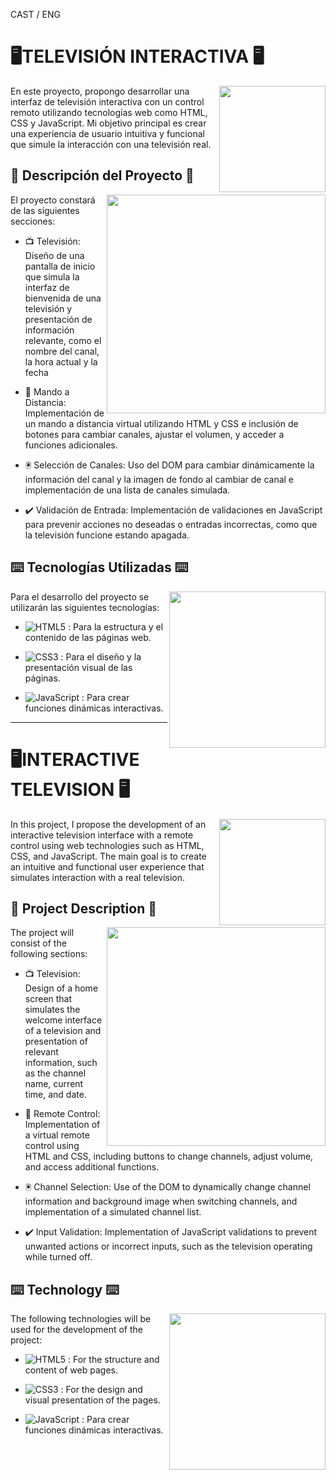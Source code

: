 CAST / ENG

# 🖥️​ TELEVISIÓN INTERACTIVA 🖥️​  

<img align="right" src="https://i.pinimg.com/originals/4d/d4/be/4dd4be1f8743b2cd96960292429edbb3.gif" width="170" />

En este proyecto, propongo desarrollar una interfaz de televisión interactiva con un control remoto utilizando tecnologías web como HTML, CSS y JavaScript. Mi objetivo principal es crear una experiencia de usuario intuitiva y funcional que simule la interacción con una televisión real.

## 📑 Descripción del Proyecto 📑

<img align="right" src="https://www.topito.com/wp-content/uploads/2013/01/code-21.gif" width="350" />

El proyecto constará de las siguientes secciones:

- 📺​ Televisión: Diseño de una pantalla de inicio que simula la interfaz de bienvenida de una televisión y presentación de información relevante, como el nombre del canal, la hora actual y la fecha

- 📱​ Mando a Distancia: Implementación de un mando a distancia virtual utilizando HTML y CSS e inclusión de botones para cambiar canales, ajustar el volumen, y acceder a funciones adicionales.

- 🖲️​ Selección de Canales: Uso del DOM para cambiar dinámicamente la información del canal y la imagen de fondo al cambiar de canal e implementación de una lista de canales simulada.

- ✔️​ Validación de Entrada: Implementación de validaciones en JavaScript para prevenir acciones no deseadas o entradas incorrectas, como que la televisión funcione estando apagada.

## ⌨️ Tecnologías Utilizadas ⌨️

<img align="right" src="https://media.dev.to/cdn-cgi/image/width=1000,height=420,fit=cover,gravity=auto,format=auto/https%3A%2F%2Fdev-to-uploads.s3.amazonaws.com%2Fuploads%2Farticles%2F3ywok35ynjducmohley1.gif" width="250" />

Para el desarrollo del proyecto se utilizarán las siguientes tecnologías:

- ![HTML5](https://img.shields.io/badge/html5-%23E34F26.svg?style=for-the-badge&logo=html5&logoColor=white) : Para la estructura y el contenido de las páginas web.
  
- ![CSS3](https://img.shields.io/badge/css3-%231572B6.svg?style=for-the-badge&logo=css3&logoColor=white) : Para el diseño y la presentación visual de las páginas.

- ![JavaScript](https://img.shields.io/badge/javascript-%23323330.svg?style=for-the-badge&logo=javascript&logoColor=%23F7DF1E) : Para crear funciones dinámicas interactivas.


-------------------------------------------------------------------------------------------------------------------------------------------------------------------------------------------------------------

# 🖥️​ INTERACTIVE TELEVISION 🖥️​ 

<img align="right" src="https://i.pinimg.com/originals/4d/d4/be/4dd4be1f8743b2cd96960292429edbb3.gif" width="170" />

In this project, I propose the development of an interactive television interface with a remote control using web technologies such as HTML, CSS, and JavaScript. The main goal is to create an intuitive and functional user experience that simulates interaction with a real television.

## 📑 Project Description 📑

<img align="right" src="https://www.topito.com/wp-content/uploads/2013/01/code-21.gif" width="350" />

The project will consist of the following sections:

- 📺 Television: Design of a home screen that simulates the welcome interface of a television and presentation of relevant information, such as the channel name, current time, and date.

- 📱 Remote Control: Implementation of a virtual remote control using HTML and CSS, including buttons to change channels, adjust volume, and access additional functions.

- 🖲️ Channel Selection: Use of the DOM to dynamically change channel information and background image when switching channels, and implementation of a simulated channel list.

- ✔️ Input Validation: Implementation of JavaScript validations to prevent unwanted actions or incorrect inputs, such as the television operating while turned off.

## ⌨️ Technology ⌨️

<img align="right" src="https://media.dev.to/cdn-cgi/image/width=1000,height=420,fit=cover,gravity=auto,format=auto/https%3A%2F%2Fdev-to-uploads.s3.amazonaws.com%2Fuploads%2Farticles%2F3ywok35ynjducmohley1.gif" width="250" />

The following technologies will be used for the development of the project:

- ![HTML5](https://img.shields.io/badge/html5-%23E34F26.svg?style=for-the-badge&logo=html5&logoColor=white)  : For the structure and content of web pages.

- ![CSS3](https://img.shields.io/badge/css3-%231572B6.svg?style=for-the-badge&logo=css3&logoColor=white) : For the design and visual presentation of the pages.

- ![JavaScript](https://img.shields.io/badge/javascript-%23323330.svg?style=for-the-badge&logo=javascript&logoColor=%23F7DF1E) : Para crear funciones dinámicas interactivas.
